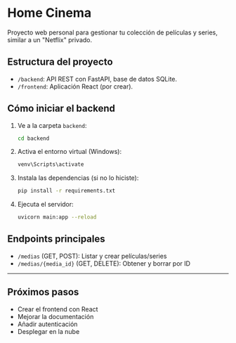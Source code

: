# Home Cinema

Proyecto web personal para gestionar tu colección de películas y series, similar a un "Netflix" privado.

## Estructura del proyecto

- `/backend`: API REST con FastAPI, base de datos SQLite.
- `/frontend`: Aplicación React (por crear).

## Cómo iniciar el backend

1. Ve a la carpeta `backend`:
   ```sh
   cd backend
   ```
2. Activa el entorno virtual (Windows):
   ```sh
   venv\Scripts\activate
   ```
3. Instala las dependencias (si no lo hiciste):
   ```sh
   pip install -r requirements.txt
   ```
4. Ejecuta el servidor:
   ```sh
   uvicorn main:app --reload
   ```

## Endpoints principales
- `/medias` (GET, POST): Listar y crear películas/series
- `/medias/{media_id}` (GET, DELETE): Obtener y borrar por ID

---

## Próximos pasos
- Crear el frontend con React
- Mejorar la documentación
- Añadir autenticación
- Desplegar en la nube
